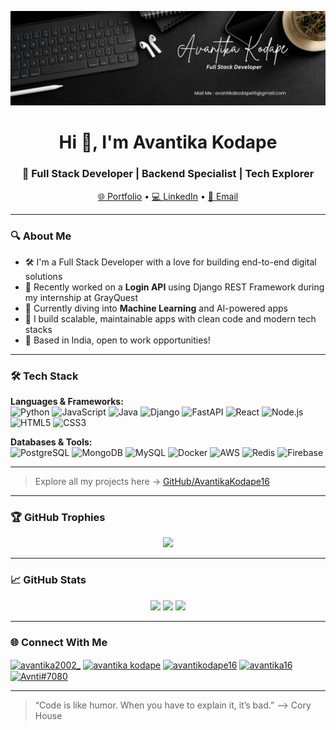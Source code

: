 ![Avantika's GitHub Banner](https://github.com/AvantikaKodape16/AvantikaKodape16/blob/main/github.png)

<h1 align="center">Hi 👋, I'm Avantika Kodape</h1>
<h3 align="center">🚀 Full Stack Developer | Backend Specialist | Tech Explorer</h3>

<p align="center">
  <a href="https://avantikakodape.netlify.app/">🌐 Portfolio</a> • 
  <a href="https://www.linkedin.com/in/avantika-kodape-b01051204/">💻 LinkedIn</a> • 
  <a href="mailto:avantikakodape16@gmail.com">📧 Email</a>
</p>

---

### 🔍 About Me

- 🛠️ I'm a Full Stack Developer with a love for building end-to-end digital solutions  
- 💼 Recently worked on a **Login API** using Django REST Framework during my internship at GrayQuest  
- 🤖 Currently diving into **Machine Learning** and AI-powered apps  
- 🚀 I build scalable, maintainable apps with clean code and modern tech stacks  
- 📍 Based in India, open to work opportunities!

---

### 🛠️ Tech Stack

**Languages & Frameworks:**  
![Python](https://img.shields.io/badge/-Python-3776AB?logo=python&logoColor=white&style=flat-square)
![JavaScript](https://img.shields.io/badge/-JavaScript-F7DF1E?logo=javascript&logoColor=black&style=flat-square)
![Java](https://img.shields.io/badge/-Java-007396?logo=java&logoColor=white&style=flat-square)
![Django](https://img.shields.io/badge/-Django-092E20?logo=django&logoColor=white&style=flat-square)
![FastAPI](https://img.shields.io/badge/-FastAPI-009688?logo=fastapi&logoColor=white&style=flat-square)
![React](https://img.shields.io/badge/-React-20232A?logo=react&logoColor=61DAFB&style=flat-square)
![Node.js](https://img.shields.io/badge/-Node.js-339933?logo=node.js&logoColor=white&style=flat-square)
![HTML5](https://img.shields.io/badge/-HTML5-E34F26?logo=html5&logoColor=white&style=flat-square)
![CSS3](https://img.shields.io/badge/-CSS3-1572B6?logo=css3&logoColor=white&style=flat-square)

**Databases & Tools:**  
![PostgreSQL](https://img.shields.io/badge/-PostgreSQL-336791?logo=postgresql&logoColor=white&style=flat-square)
![MongoDB](https://img.shields.io/badge/-MongoDB-47A248?logo=mongodb&logoColor=white&style=flat-square)
![MySQL](https://img.shields.io/badge/-MySQL-4479A1?logo=mysql&logoColor=white&style=flat-square)
![Docker](https://img.shields.io/badge/-Docker-2496ED?logo=docker&logoColor=white&style=flat-square)
![AWS](https://img.shields.io/badge/-AWS-232F3E?logo=amazon-aws&logoColor=white&style=flat-square)
![Redis](https://img.shields.io/badge/-Redis-DC382D?logo=redis&logoColor=white&style=flat-square)
![Firebase](https://img.shields.io/badge/-Firebase-FFCA28?logo=firebase&logoColor=white&style=flat-square)

---

> Explore all my projects here → [GitHub/AvantikaKodape16](https://github.com/AvantikaKodape16)
---

### 🏆 GitHub Trophies

<p align="center">
  <img src="https://github-profile-trophy.vercel.app/?username=AvantikaKodape16&theme=darkhub&no-frame=true&column=6&margin-w=15" />
</p>

---

### 📈 GitHub Stats

<p align="center">
  <img src="https://github-readme-stats.vercel.app/api?username=AvantikaKodape16&show_icons=true&theme=react&hide_border=true" width="49%" />
  <img src="https://github-readme-streak-stats.herokuapp.com?user=AvantikaKodape16&theme=react&hide_border=true" width="49%" />
  <img src="https://github-readme-stats.vercel.app/api/top-langs/?username=AvantikaKodape16&layout=compact&theme=react&hide_border=true" width="49%" />
</p>

---

### 🌐 Connect With Me

<p align="left">
<a href="https://twitter.com/avantika2002_" target="blank"><img align="center" src="https://raw.githubusercontent.com/rahuldkjain/github-profile-readme-generator/master/src/images/icons/Social/twitter.svg" alt="avantika2002_" height="30" width="40" /></a>
<a href="https://www.linkedin.com/in/avantika-kodape-b01051204/" target="blank"><img align="center" src="https://raw.githubusercontent.com/rahuldkjain/github-profile-readme-generator/master/src/images/icons/Social/linked-in-alt.svg" alt="avantika kodape" height="30" width="40" /></a>
<a href="https://www.leetcode.com/avantikodape16" target="blank"><img align="center" src="https://raw.githubusercontent.com/rahuldkjain/github-profile-readme-generator/master/src/images/icons/Social/leet-code.svg" alt="avantikodape16" height="30" width="40" /></a>
<a href="https://auth.geeksforgeeks.org/user/avantika16" target="blank"><img align="center" src="https://raw.githubusercontent.com/rahuldkjain/github-profile-readme-generator/master/src/images/icons/Social/geeks-for-geeks.svg" alt="avantika16" height="30" width="40" /></a>
<a href="https://discord.gg/Avnti#7080" target="blank"><img align="center" src="https://raw.githubusercontent.com/rahuldkjain/github-profile-readme-generator/master/src/images/icons/Social/discord.svg" alt="Avnti#7080" height="30" width="40" /></a>
</p>



---

<!-- Optional Quote -->
> “Code is like humor. When you have to explain it, it’s bad.” –> Cory House
